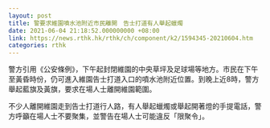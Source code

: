 ```yaml
---
layout: post
title: 警要求維園噴水池附近市民離開　告士打道有人舉起蠟燭
date: 2021-06-04 21:18:52.000000000 +08:00
link: https://news.rthk.hk/rthk/ch/component/k2/1594345-20210604.htm
categories: rthk
---
```


警方引用《公安條例》，下午起封閉維園的中央草坪及足球場等地方。市民在下午至黃昏時份，仍可進入維園告士打道入口的噴水池附近位置。到晚上近8時，警方舉起藍旗及黃旗，要求在場人士離開維園範圍。

不少人離開維園走到告士打道行人路，有人舉起蠟燭或舉起開著燈的手提電話，警方呼籲在場人士不要聚集，並警告在場人士可能違反「限聚令」。
